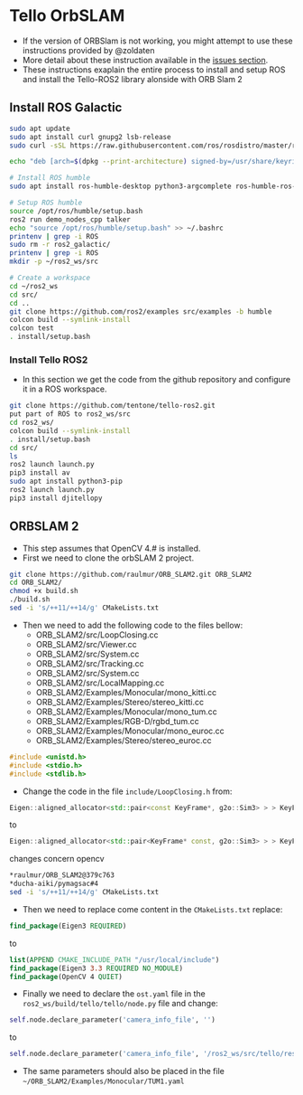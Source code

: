 # Tello OrbSLAM

 - If the version of ORBSlam is not working, you might attempt to use these instructions provided by @zoldaten
 - More detail about these instruction available in the [issues section](https://github.com/tentone/tello-ros2/issues/7).
 - These instructions exaplain the entire process to install and setup ROS and install the Tello-ROS2 library alonside with ORB Slam 2


## Install ROS Galactic

``` bash
sudo apt update
sudo apt install curl gnupg2 lsb-release
sudo curl -sSL https://raw.githubusercontent.com/ros/rosdistro/master/ros.key -o /usr/share/keyrings/ros-archive-keyring.gpg

echo "deb [arch=$(dpkg --print-architecture) signed-by=/usr/share/keyrings/ros-archive-keyring.gpg] http://packages.ros.org/ros2/ubuntu $(. /etc/os-release && echo $UBUNTU_CODENAME) main" | sudo tee /etc/apt/sources.list.d/ros2.list > /dev/null

# Install ROS humble
sudo apt install ros-humble-desktop python3-argcomplete ros-humble-ros-base python3-argcomplete ros-dev-tools

# Setup ROS humble
source /opt/ros/humble/setup.bash
ros2 run demo_nodes_cpp talker
echo "source /opt/ros/humble/setup.bash" >> ~/.bashrc
printenv | grep -i ROS
sudo rm -r ros2_galactic/
printenv | grep -i ROS
mkdir -p ~/ros2_ws/src

# Create a workspace
cd ~/ros2_ws
cd src/
cd ..
git clone https://github.com/ros2/examples src/examples -b humble
colcon build --symlink-install
colcon test
. install/setup.bash
```

### Install Tello ROS2

 - In this section we get the code from the github repository and configure it in a ROS workspace.

``` bash
git clone https://github.com/tentone/tello-ros2.git
put part of ROS to ros2_ws/src
cd ros2_ws/
colcon build --symlink-install
. install/setup.bash
cd src/
ls
ros2 launch launch.py
pip3 install av
sudo apt install python3-pip
ros2 launch launch.py
pip3 install djitellopy
```

## ORBSLAM 2

 - This step assumes that OpenCV 4.# is installed.
 - First we need to clone the orbSLAM 2 project.

``` bash
git clone https://github.com/raulmur/ORB_SLAM2.git ORB_SLAM2
cd ORB_SLAM2/
chmod +x build.sh
./build.sh
sed -i 's/++11/++14/g' CMakeLists.txt
```

 - Then we need to add the following code to the files bellow:
    - ORB_SLAM2/src/LoopClosing.cc
    - ORB_SLAM2/src/Viewer.cc
    - ORB_SLAM2/src/System.cc
    - ORB_SLAM2/src/Tracking.cc
    - ORB_SLAM2/src/System.cc
    - ORB_SLAM2/src/LocalMapping.cc
    - ORB_SLAM2/Examples/Monocular/mono_kitti.cc
    - ORB_SLAM2/Examples/Stereo/stereo_kitti.cc
    - ORB_SLAM2/Examples/Monocular/mono_tum.cc
    - ORB_SLAM2/Examples/RGB-D/rgbd_tum.cc
    - ORB_SLAM2/Examples/Monocular/mono_euroc.cc
    - ORB_SLAM2/Examples/Stereo/stereo_euroc.cc
``` c
#include <unistd.h>
#include <stdio.h>
#include <stdlib.h>
```

 - Change the code in the file  `include/LoopClosing.h` from:

``` c++
Eigen::aligned_allocator<std::pair<const KeyFrame*, g2o::Sim3> > > KeyFrameAndPose;
```
to
``` c++
Eigen::aligned_allocator<std::pair<KeyFrame* const, g2o::Sim3> > > KeyFrameAndPose;
```

changes concern opencv

``` bash
*raulmur/ORB_SLAM2@379c763
*ducha-aiki/pymagsac#4
sed -i 's/++11/++14/g' CMakeLists.txt
```

 - Then we need to replace come content in the `CMakeLists.txt` replace:
``` cmake
find_package(Eigen3 REQUIRED)
```
to

``` cmake
list(APPEND CMAKE_INCLUDE_PATH "/usr/local/include")
find_package(Eigen3 3.3 REQUIRED NO_MODULE)
find_package(OpenCV 4 QUIET)
```

 - Finally we need to declare the `ost.yaml` file in the `ros2_ws/build/tello/tello/node.py` file and change:
``` python
self.node.declare_parameter('camera_info_file', '')
```
to
``` python
self.node.declare_parameter('camera_info_file', '/ros2_ws/src/tello/resource/ost.yaml')
```
 - The same parameters should also be placed in the file `~/ORB_SLAM2/Examples/Monocular/TUM1.yaml`